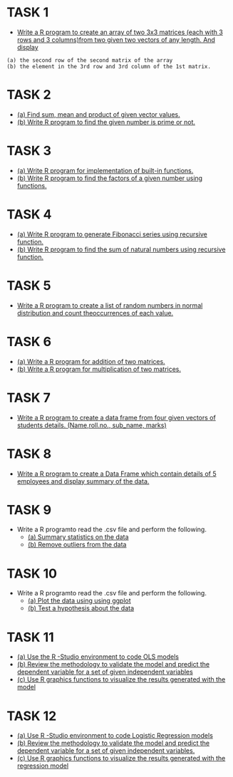 # TASK 1
- [Write a R program to create an array of two 3x3 matrices (each with 3 rows and 3 columns)from two given two vectors of any length. And display](https://github.com/prabhasg03/Task-Codes/blob/R-Programming/R-Programming/Task%201/Task%201.R)
```
(a) the second row of the second matrix of the array
(b) the element in the 3rd row and 3rd column of the 1st matrix.
```
# TASK 2
- [(a) Find sum, mean and product of given vector values.](https://github.com/prabhasg03/Task-Codes/blob/R-Programming/R-Programming/Task%202/2a.R)
- [(b) Write R program to find the given number is prime or not.](https://github.com/prabhasg03/Task-Codes/blob/R-Programming/R-Programming/Task%202/2b.R)
# TASK 3
- [(a) Write R program for implementation of built-in functions.](https://github.com/prabhasg03/Task-Codes/blob/R-Programming/R-Programming/Task%203/3a.R)
- [(b) Write R program to find the factors of a given number using functions.](https://github.com/prabhasg03/Task-Codes/blob/R-Programming/R-Programming/Task%203/3b.R)
# TASK 4
- [(a) Write R program to generate Fibonacci series using recursive function.](https://github.com/prabhasg03/Task-Codes/blob/R-Programming/R-Programming/Task%204/4a.R)
- [(b) Write R program to find the sum of natural numbers using recursive function.](https://github.com/prabhasg03/Task-Codes/blob/R-Programming/R-Programming/Task%204/4b.R)
# TASK 5
- [Write a R program to create a list of random numbers in normal distribution and count theoccurrences of each value.](https://github.com/prabhasg03/Task-Codes/blob/R-Programming/R-Programming/Task%205/Task5.R)
# TASK 6
- [(a) Write a R program for addition of two matrices.](https://github.com/prabhasg03/Task-Codes/blob/R-Programming/R-Programming/Task%206/6a.R)
- [(b) Write a R program for multiplication of two matrices.](https://github.com/prabhasg03/Task-Codes/blob/R-Programming/R-Programming/Task%206/6b.R)
# TASK 7
- [Write a R program to create a data frame from four given vectors of students details. (Name,roll.no., sub_name, marks)](https://github.com/prabhasg03/Task-Codes/blob/R-Programming/R-Programming/Task%207/7a.R)
# TASK 8
- [Write a R program to create a Data Frame which contain details of 5 employees and display summary of the data.](https://github.com/prabhasg03/Task-Codes/blob/R-Programming/R-Programming/Task%208.R)
# TASK 9
- Write a R programto read the .csv file and perform the following.
  - [(a) Summary statistics on the data](https://github.com/prabhasg03/Task-Codes/tree/R-Programming/R-Programming/Task%209/9a)
  - [(b) Remove outliers from the data](https://github.com/prabhasg03/Task-Codes/tree/R-Programming/R-Programming/Task%209/9b)
# TASK 10
- Write a R programto read the .csv file and perform the following.
  - [(a) Plot the data using using ggplot](https://github.com/prabhasg03/Task-Codes/tree/R-Programming/R-Programming/Task%2010/10A)
  - [(b) Test a hypothesis about the data](https://github.com/prabhasg03/Task-Codes/tree/R-Programming/R-Programming/Task%2010/10B)
# TASK 11
- [(a) Use the R -Studio environment to code OLS models](https://github.com/prabhasg03/Task-Codes/tree/R-Programming/R-Programming/Task%2011)
- [(b) Review the methodology to validate the model and predict the dependent variable for a set of given independent variables](https://github.com/prabhasg03/Task-Codes/tree/R-Programming/R-Programming/Task%2011)
- [(c) Use R graphics functions to visualize the results generated with the model](https://github.com/prabhasg03/Task-Codes/tree/R-Programming/R-Programming/Task%2011)
# TASK 12
- [(a) Use R -Studio environment to code Logistic Regression models](https://github.com/prabhasg03/Task-Codes/tree/R-Programming/R-Programming/Task%2012)
- [(b) Review the methodology to validate the model and predict the dependent variable for a set of given independent variables.](https://github.com/prabhasg03/Task-Codes/tree/R-Programming/R-Programming/Task%2012)
- [(c) Use R graphics functions to visualize the results generated with the regression model](https://github.com/prabhasg03/Task-Codes/tree/R-Programming/R-Programming/Task%2012)
